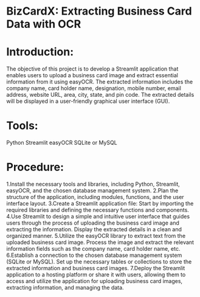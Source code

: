 # BizCardX: Extracting Business Card Data with OCR

# Introduction:
The objective of this project is to develop a Streamlit application that enables users to upload a business card image and extract essential information from it using easyOCR. The extracted information includes the company name, card holder name, designation, mobile number, email address, website URL, area, city, state, and pin code. The extracted details will be displayed in a user-friendly graphical user interface (GUI).

# Tools:
Python
Streamlit
easyOCR
SQLite or MySQL

# Procedure:
1.Install the necessary tools and libraries, including Python, Streamlit, easyOCR, and the chosen database management system.
2.Plan the structure of the application, including modules, functions, and the user interface layout.
3.Create a Streamlit application file: Start by importing the required libraries and defining the necessary functions and components.
4.Use Streamlit to design a simple and intuitive user interface that guides users through the process of uploading the business card image and extracting the information. Display the extracted details in a clean and organized manner.
5.Utilize the easyOCR library to extract text from the uploaded business card image. Process the image and extract the relevant information fields such as the company name, card holder name, etc.
6.Establish a connection to the chosen database management system (SQLite or MySQL). Set up the necessary tables or collections to store the extracted information and business card images.
7.Deploy the Streamlit application to a hosting platform or share it with users, allowing them to access and utilize the application for uploading business card images, extracting information, and managing the data.
